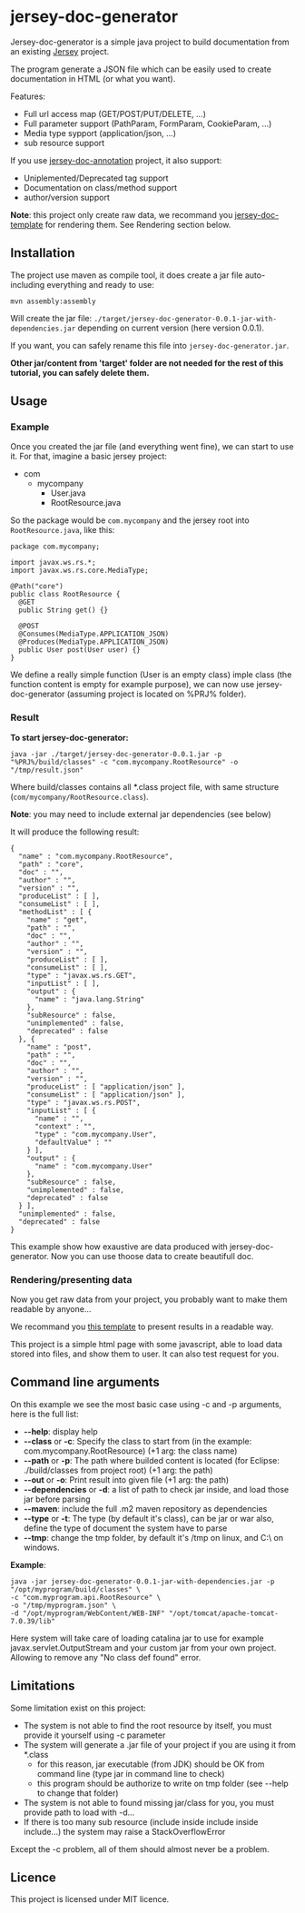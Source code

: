jersey-doc-generator
====================

Jersey-doc-generator is a simple java project to build documentation from an existing [Jersey](http://jersey.java.net/)
project.

The program generate a JSON file which can be easily used to create documentation in HTML (or what you want).

Features:
  * Full url access map (GET/POST/PUT/DELETE, ...)
  * Full parameter support (PathParam, FormParam, CookieParam, ...)
  * Media type sypport (application/json, ...)
  * sub resource support

If you use [jersey-doc-annotation](https://github.com/Deisss/jersey-doc-annotation) project, it also support:
  * Uniplemented/Deprecated tag support
  * Documentation on class/method support
  * author/version support


__Note__: this project only create raw data, we recommand you
[jersey-doc-template](https://github.com/Deisss/jersey-doc-template)
for rendering them. See Rendering section below.


Installation
------------

The project use maven as compile tool, it does create a jar file auto-including everything and ready to use:

    mvn assembly:assembly

Will create the jar file: `./target/jersey-doc-generator-0.0.1-jar-with-dependencies.jar` depending on current
version (here version 0.0.1).

If you want, you can safely rename this file into `jersey-doc-generator.jar`.

**Other jar/content from 'target' folder are not needed for the rest of this tutorial, you can safely delete them.**



Usage
-----

### Example ###

Once you created the jar file (and everything went fine), we can start to use it. For that, imagine a basic
jersey project:
  * com
    * mycompany
      * User.java
      * RootResource.java

So the package would be `com.mycompany` and the jersey root into `RootResource.java`, like this:

    package com.mycompany;
    
    import javax.ws.rs.*;
    import javax.ws.rs.core.MediaType;

    @Path("core")
    public class RootResource {
      @GET
      public String get() {}
      
      @POST
      @Consumes(MediaType.APPLICATION_JSON)
      @Produces(MediaType.APPLICATION_JSON)
      public User post(User user) {}
    }

We define a really simple function (User is an empty class) imple class 
(the function content is empty for example purpose), 
we can now use jersey-doc-generator (assuming project is located on %PRJ% folder).

### Result ###

**To start jersey-doc-generator:**

    java -jar ./target/jersey-doc-generator-0.0.1.jar -p "%PRJ%/build/classes" -c "com.mycompany.RootResource" -o "/tmp/result.json"

Where build/classes contains all *.class project file, with same structure (`com/mycompany/RootResource.class`).

__Note__: you may need to include external jar dependencies (see below)

It will produce the following result:

    {
      "name" : "com.mycompany.RootResource",
      "path" : "core",
      "doc" : "",
      "author" : "",
      "version" : "",
      "produceList" : [ ],
      "consumeList" : [ ],
      "methodList" : [ {
        "name" : "get",
        "path" : "",
        "doc" : "",
        "author" : "",
        "version" : "",
        "produceList" : [ ],
        "consumeList" : [ ],
        "type" : "javax.ws.rs.GET",
        "inputList" : [ ],
        "output" : {
          "name" : "java.lang.String"
        },
        "subResource" : false,
        "unimplemented" : false,
        "deprecated" : false
      }, {
        "name" : "post",
        "path" : "",
        "doc" : "",
        "author" : "",
        "version" : "",
        "produceList" : [ "application/json" ],
        "consumeList" : [ "application/json" ],
        "type" : "javax.ws.rs.POST",
        "inputList" : [ {
          "name" : "",
          "context" : "",
          "type" : "com.mycompany.User",
          "defaultValue" : ""
        } ],
        "output" : {
          "name" : "com.mycompany.User"
        },
        "subResource" : false,
        "unimplemented" : false,
        "deprecated" : false
      } ],
      "unimplemented" : false,
      "deprecated" : false
    }

This example show how exaustive are data produced with jersey-doc-generator. Now you can use thoose data
to create beautifull doc.


### Rendering/presenting data ###

Now you get raw data from your project, you probably want to make them readable by anyone...

We recommand you [this template](https://github.com/Deisss/jersey-doc-template) to 
present results in a readable way.

This project is a simple html page with some javascript, able to load data stored into files, and show them to user.
It can also test request for you.



Command line arguments
----------------------

On this example we see the most basic case using -c and -p arguments, here is the full list:
  * **--help**: display help
  * **--class** or **-c**: Specify the class to start from (in the example: com.mycompany.RootResource) (+1 arg: the class name)
  * **--path** or **-p**: The path where builded content is located (for Eclipse: ./build/classes from project root) (+1 arg: the path)
  * **--out** or **-o**: Print result into given file (+1 arg: the path)
  * **--dependencies** or **-d**: a list of path to check jar inside, and load those jar before parsing
  * **--maven**: include the full .m2 maven repository as dependencies
  * **--type** or **-t**: The type (by default it's class), can be jar or war also, define the type of document the system have to parse
  * **--tmp**: change the tmp folder, by default it's /tmp on linux, and C:\\ on windows.

__Example__:
```
java -jar jersey-doc-generator-0.0.1-jar-with-dependencies.jar -p "/opt/myprogram/build/classes" \
-c "com.myprogram.api.RootResource" \
-o "/tmp/myprogram.json" \
-d "/opt/myprogram/WebContent/WEB-INF" "/opt/tomcat/apache-tomcat-7.0.39/lib"
```

Here system will take care of loading catalina jar to use for example javax.servlet.OutputStream and your
custom jar from your own project. Allowing to remove any "No class def found" error.


Limitations
-----------

Some limitation exist on this project:
  * The system is not able to find the root resource by itself, you must provide it yourself using -c parameter
  * The system will generate a .jar file of your project if you are using it from *.class
    * for this reason, jar executable (from JDK) should be OK from command line (type jar in command line to check)
    * this program should be authorize to write on tmp folder (see --help to change that folder)
  * The system is not able to found missing jar/class for you, you must provide path to load with -d...
  * If there is too many sub resource (include inside include inside include...) the system may raise a StackOverflowError

Except the -c problem, all of them should almost never be a problem.



Licence
-------

This project is licensed under MIT licence.
